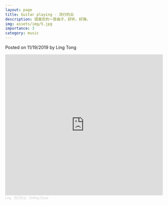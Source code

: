 ```yaml
---
layout: page
title: Guitar playing - 流行的云
description: 很喜欢的一首曲子，好听，好弹。
img: assets/img/5.jpg
importance: 3
category: music
---
```



Posted on 11/19/2019 by Ling Tong

<iframe width="100%" height="450" scrolling="no" frameborder="no" allow="autoplay" src="https://w.soundcloud.com/player/?url=https%3A//api.soundcloud.com/tracks/724339432&color=%23ff5500&auto_play=false&hide_related=false&show_comments=true&show_user=true&show_reposts=false&show_teaser=true&visual=true"></iframe><div style="font-size: 10px; color: #cccccc;line-break: anywhere;word-break: normal;overflow: hidden;white-space: nowrap;text-overflow: ellipsis; font-family: Interstate,Lucida Grande,Lucida Sans Unicode,Lucida Sans,Garuda,Verdana,Tahoma,sans-serif;font-weight: 100;"><a href="https://soundcloud.com/user-142915469" title="Ling" target="_blank" style="color: #cccccc; text-decoration: none;">Ling</a> · <a href="https://soundcloud.com/user-142915469/drifting-could" title="流行的云 - Drifting Cloud" target="_blank" style="color: #cccccc; text-decoration: none;">流行的云 - Drifting Cloud</a></div>